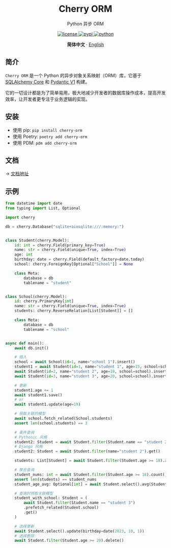 <p align="center">
    <h1 align="center">Cherry ORM</h1>
    <p align="center">Python 异步 ORM</p>
</p>
<p align="center">
    <a href="./LICENSE">
        <img src="https://img.shields.io/github/license/CMHopeSunshine/cherry-orm.svg" alt="license">
    </a>
    <a href="https://pypi.python.org/pypi/cherry-orm">
        <img src="https://img.shields.io/pypi/v/cherry-orm.svg" alt="pypi">
    </a>
    <a href="https://www.python.org/">
        <img src="https://img.shields.io/badge/python-3.8+-blue.svg" alt="python">
    </a>
</p>

<p align="center">
    <strong>简体中文</strong>
    ·
    <a href="https://github.com/CMHopeSunshine/cherry-orm/blob/master/README_EN.md">English</a>
</p>

## 简介

`Cherry ORM` 是一个 Python 的异步对象关系映射（ORM）库，它基于 [SQLAlchemy Core](https://www.sqlalchemy.org/) 和 [Pydantic V1](https://docs.pydantic.dev/1.10/) 构建。

它的一切设计都是为了简单易用，极大地减少开发者的数据库操作成本，提高开发效率，让开发者更专注于业务逻辑的实现。

## 安装

- 使用 pip: `pip install cherry-orm`
- 使用 Poetry: `poetry add cherry-orm`
- 使用 PDM: `pdm add cherry-orm`

## 文档

-> [文档地址](https://cherry.cherishmoon.top)

## 示例

```python
from datetime import date
from typing import List, Optional

import cherry

db = cherry.Database("sqlite+aiosqlite:///:memory:")


class Student(cherry.Model):
    id: int = cherry.Field(primary_key=True)
    name: str = cherry.Field(unique=True, index=True)
    age: int
    birthday: date = cherry.Field(default_factory=date.today)
    school: cherry.ForeignKey[Optional["School"]] = None

    class Meta:
        database = db
        tablename = "student"


class School(cherry.Model):
    id: cherry.PrimaryKey[int]
    name: str = cherry.Field(unique=True, index=True)
    students: cherry.ReverseRelation[List[Student]] = []

    class Meta:
        database = db
        tablename = "school"


async def main():
    await db.init()

    # 插入
    school = await School(id=1, name="school 1").insert()
    student1 = await Student(id=1, name="student 1", age=15, school=school).insert()
    await Student(id=2, name="student 2", age=18, school=school).insert()
    await Student(id=3, name="student 3", age=20, school=school).insert()

    # 更新
    student1.age += 1
    await student1.save()
    # or
    await student1.update(age=19)

    # 获取关联的模型
    await school.fetch_related(School.students)
    assert len(school.students) == 3

    # 条件查询
    # Pythonic 风格
    student2: Student = await Student.filter(Student.name == "student 2").get()
    # Django 风格
    student2: Student = await Student.filter(name="student 2").get()

    students: List[Student] = await Student.filter(Student.age >= 18).all()

    # 聚合查询
    student_nums: int = await Student.filter(Student.age >= 18).count()
    assert len(students) == student_nums
    student_age_avg: Optional[int] = await Student.select().avg(Student.age)

    # 查询时预取关联模型
    student_with_school: Student = (
        await Student.filter(Student.name == "student 3")
        .prefetch_related(Student.school)
        .get()
    )

    # 选择更新
    await Student.select().update(birthday=date(2023, 10, 1))
    # 选择删除
    await Student.filter(Student.age >= 20).delete()
```
